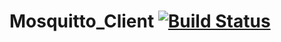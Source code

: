 # Mosquitto_Client [![Build Status](https://travis-ci.org/trongvu/Mosquitto_Client.svg?branch=master)](https://travis-ci.org/trongvu/Mosquitto_Client)